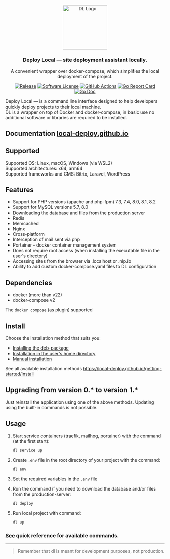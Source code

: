 <p align="center">
  <img alt="DL Logo" src="https://avatars.githubusercontent.com/u/92750175?v=4&s=200" height="140" />
  <h3 align="center">Deploy Local — site deployment assistant locally.</h3>
  <p align="center">A convenient wrapper over docker-compose, which simplifies the local deployment of the project.</p>
  <p align="center">
    <a href="https://github.com/local-deploy/dl/releases/latest"><img alt="Release" src="https://img.shields.io/github/release/local-deploy/dl.svg?style=for-the-badge"></a>
    <a href="/LICENSE"><img alt="Software License" src="https://img.shields.io/badge/license-MIT-brightgreen.svg?style=for-the-badge"></a>
    <a href="https://github.com/local-deploy/dl/actions?workflow=release"><img alt="GitHub Actions" src="https://img.shields.io/github/actions/workflow/status/local-deploy/dl/.github/workflows/release.yml?style=for-the-badge"></a>
    <a href="https://goreportcard.com/report/github.com/local-deploy/dl"><img alt="Go Report Card" src="https://goreportcard.com/badge/github.com/local-deploy/dl?style=for-the-badge"></a>
    <a href="http://godoc.org/github.com/local-deploy/dl"><img alt="Go Doc" src="https://img.shields.io/badge/godoc-reference-blue.svg?style=for-the-badge"></a>
  </p>
</p>

Deploy Local — is a command line interface designed to help developers quickly deploy projects to their local machine.  
DL is a wrapper on top of Docker and docker-compose, in basic use no additional software or libraries are required to be installed.

## Documentation [local-deploy.github.io](https://local-deploy.github.io/)

## Supported

Supported OS: Linux, macOS, Windows (via WSL2)  
Supported architectures: x64, arm64  
Supported frameworks and CMS: Bitrix, Laravel, WordPress

## Features

- Support for PHP versions (apache and php-fpm) 7.3, 7.4, 8.0, 8.1, 8.2
- Support for MySQL versions 5.7, 8.0
- Downloading the database and files from the production server
- Redis
- Memcached
- Nginx
- Cross-platform
- Interception of mail sent via php
- Portainer - docker container management system
- Does not require root access (when installing the executable file in the user's directory)
- Accessing sites from the browser via .localhost or .nip.io
- Ability to add custom docker-compose.yaml files to DL configuration

## Dependencies

- docker (more than v22)
- docker-compose v2

The `docker compose` (as plugin) supported

## Install

Choose the installation method that suits you:

- [Installing the deb-package](https://local-deploy.github.io/getting-started/install#installing-the-deb-package)
- [Installation in the user's home directory](https://local-deploy.github.io/getting-started/install#installation-in-the-users-home-directory)
- [Manual installation](https://local-deploy.github.io/getting-started/install#manual-installation)

See all available installation methods https://local-deploy.github.io/getting-started/install

## Upgrading from version 0.* to version 1.*

Just reinstall the application using one of the above methods. Updating using the built-in commands is not possible.

## Usage

1. Start service containers (traefik, mailhog, portainer) with the command (at the first start):

    ```bash
    dl service up
    ```

2. Create `.env` file in the root directory of your project with the command:

    ```bash
    dl env
    ```
3. Set the required variables in the `.env` file
4. Run the command if you need to download the database and/or files from the production-server:

    ```bash
    dl deploy
    ```
5. Run local project with command:

    ```bash
    dl up
    ```

### [See](docs/dl.md) quick reference for available commands.

---

> Remember that dl is meant for development purposes, not production.

